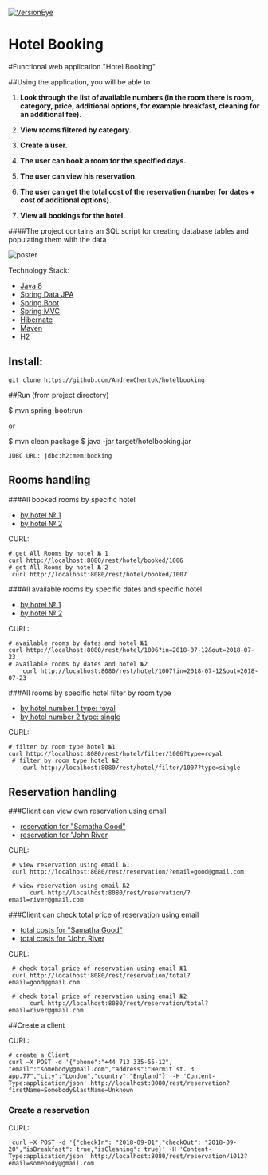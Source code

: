 [![VersionEye](https://www.versioneye.com/user/projects/59a7d7570fb24f003f742c66/badge.svg)](https://www.versioneye.com/user/projects/59a7d7570fb24f003f742c66)


Hotel Booking 
===============================
#Functional web application "Hotel Booking"

##Using the application, you will be able to

1. **Look through the list of available numbers (in the room there is room, category, price, additional options, for example breakfast, cleaning for an additional fee).**

2. **View rooms filtered by category.**

3. **Create a user.**

4. **The user can book a room for the specified days.**

5. **The user can view his reservation.**

6. **The user can get the total cost of the reservation (number for dates + cost of additional options).**

7. **View all bookings for the hotel.**

####The project contains an SQL script for creating database tables and populating them with the data

![poster](https://www.hotel-alpenglueck.de/s/cc_images/cache_67768577.jpg?t=1514956627)

Technology Stack:

- <a href="https://java.com/ru/download/">Java 8</a>
- <a href="https://projects.spring.io/spring-data-jpa/">Spring Data JPA</a>
- <a href="https://projects.spring.io/spring-boot/">Spring Boot</a>
- <a href="https://spring.io/guides/gs/serving-web-content/">Spring MVC</a>
- <a href="http://hibernate.org/">Hibernate</a>
- <a href="https://maven.apache.org/">Maven</a>
- <a href="http://www.h2database.com/html/main.html">H2</a>


## Install:

    git clone https://github.com/AndrewChertok/hotelbooking


##Run (from project directory)

$ mvn spring-boot:run

or

$ mvn clean package
$ java -jar target/hotelbooking.jar

    JDBC URL: jdbc:h2:mem:booking

## Rooms handling

###All booked rooms by specific hotel
- <a href="http://localhost:8080/rest/hotel/booked/1006">by hotel № 1</a>
- <a href="http://localhost:8080/rest/hotel/booked/1007">by hotel № 2</a>

CURL:

    # get All Rooms by hotel № 1
    curl http://localhost:8080/rest/hotel/booked/1006
    # get All Rooms by hotel № 2
     curl http://localhost:8080/rest/hotel/booked/1007


###All available rooms by specific dates and specific hotel
- <a href="http://localhost:8080/rest/hotel/1006?in=2018-07-12&out=2018-07-23">by hotel № 1</a>
- <a href="http://localhost:8080/rest/hotel/1007?in=2018-07-12&out=2018-07-23">by hotel № 2</a>

CURL:

    
    # available rooms by dates and hotel №1
    curl http://localhost:8080/rest/hotel/1006?in=2018-07-12&out=2018-07-23
    # available rooms by dates and hotel №2
        curl http://localhost:8080/rest/hotel/1007?in=2018-07-12&out=2018-07-23

###All rooms by specific hotel filter by room type
- <a href="http://localhost:8080/rest/hotel/filter/1006?type=royal">by hotel number 1 type: royal</a>
- <a href="http://localhost:8080/rest/hotel/filter/1007?type=single">by hotel number 2 type: single</a>

CURL:

    
    # filter by room type hotel №1
    curl http://localhost:8080/rest/hotel/filter/1006?type=royal
     # filter by room type hotel №2
        curl http://localhost:8080/rest/hotel/filter/1007?type=single
    


## Reservation handling


###Client can view own reservation using email
- <a href="http://localhost:8080/rest/reservation/?email=good@gmail.com">reservation for "Samatha Good"</a>
- <a href="http://localhost:8080/rest/reservation/?email=river@gmail.com">reservation for "John River</a>

CURL:

     # view reservation using email №1
     curl http://localhost:8080/rest/reservation/?email=good@gmail.com
     
     # view reservation using email №2
          curl http://localhost:8080/rest/reservation/?email=river@gmail.com



###Client can check total price of reservation using email
- <a href="http://localhost:8080/rest/reservation/total?email=good@gmail.com">total costs for "Samatha Good"</a>
- <a href="http://localhost:8080/rest/reservation/total?email=river@gmail.com">total costs for "John River</a>


CURL:

  
     # check total price of reservation using email №1
     curl http://localhost:8080/rest/reservation/total?email=good@gmail.com 
     
     # check total price of reservation using email №2
          curl http://localhost:8080/rest/reservation/total?email=river@gmail.com 
     


##Create a client

CURL:

    
    # create a Client
    curl –X POST -d '{"phone":"+44 713 335-55-12", "email":"somebody@gmail.com","address":"Hermit st. 3 app.77","city":"London","country":"England"}' -H 'Content-Type:application/json' http://localhost:8080/rest/reservation?firstName=Somebody&lastName=Unknown
    

### Create a reservation


CURL:

     
     curl –X POST -d '{"checkIn": "2018-09-01","checkOut": "2018-09-20","isBreakfast": true,"isCleaning": true}' -H 'Content-Type:application/json' http://localhost:8080/rest/reservation/1012?email=somebody@gmail.com


